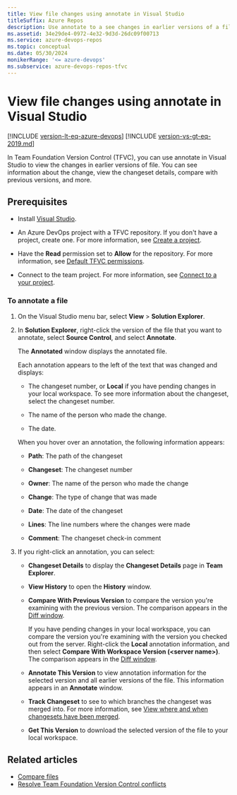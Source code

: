 ```yaml
---
title: View file changes using annotate in Visual Studio
titleSuffix: Azure Repos
description: Use annotate to a see changes in earlier versions of a file in Team Foundation Version Control using Visual Studio.
ms.assetid: 34e29de4-0972-4e32-9d3d-26dc09f00713
ms.service: azure-devops-repos
ms.topic: conceptual
ms.date: 05/30/2024
monikerRange: '<= azure-devops'
ms.subservice: azure-devops-repos-tfvc
---
```



# View file changes using annotate in Visual Studio

[!INCLUDE [version-lt-eq-azure-devops](../../includes/version-lt-eq-azure-devops.md)]
[!INCLUDE [version-vs-gt-eq-2019.md](../../includes/version-vs-gt-eq-2019.md)]

In Team Foundation Version Control (TFVC), you can use annotate in Visual Studio to view the changes in earlier versions of file. You can see information about the change, view the changeset details, compare with previous versions, and more.

## Prerequisites

- Install [Visual Studio](https://visualstudio.microsoft.com/downloads).

- An Azure DevOps project with a TFVC repository. If you don't have a project, create one. For more information, see [Create a project](../../organizations/projects/create-project.md).

- Have the **Read** permission set to **Allow** for the repository. For more information, see [Default TFVC permissions](../../organizations/security/default-tfvc-permissions.md).

- Connect to the team project. For more information, see [Connect to a your project](./share-your-code-in-tfvc-vs.md#connect-to-your-project).

### To annotate a file

1. On the Visual Studio menu bar, select **View** > **Solution Explorer**.

1. In **Solution Explorer**, right-click the version of the file that you want to annotate, select **Source Control**, and select **Annotate**.

   The **Annotated** window displays the annotated file.

   Each annotation appears to the left of the text that was changed and displays:

   - The changeset number, or **Local** if you have pending changes in your local workspace. To see more information about the changeset, select the changeset number.

   - The name of the person who made the change.

   - The date.

   When you hover over an annotation, the following information appears:

   - **Path**: The path of the changeset

   - **Changeset**: The changeset number

   - **Owner**: The name of the person who made the change

   - **Change**: The type of change that was made

   - **Date**: The date of the changeset

   - **Lines**: The line numbers where the changes were made

   - **Comment**: The changeset check-in comment

1. If you right-click an annotation, you can select:

   - **Changeset Details** to display the **Changeset Details** page in **Team Explorer**.

   - **View History** to open the **History** window.

   - **Compare With Previous Version** to compare the version you're examining with the previous version. The comparison appears in the [Diff window](compare-files.md).

     If you have pending changes in your local workspace, you can compare the version you're examining with the version you checked out from the server. Right-click the **Local** annotation information, and then select **Compare With Workspace Version (\<server name\>)**. The comparison appears in the [Diff window](compare-files.md).

   - **Annotate This Version** to view annotation information for the selected version and all earlier versions of the file. This information appears in an **Annotate** window.

   - **Track Changeset** to see to which branches the changeset was merged into. For more information, see [View where and when changesets have been merged](view-where-when-changesets-have-been-merged.md).

   - **Get This Version** to download the selected version of the file to your local workspace.

## Related articles

- [Compare files](compare-files.md) 
- [Resolve Team Foundation Version Control conflicts](resolve-team-foundation-version-control-conflicts.md) 
